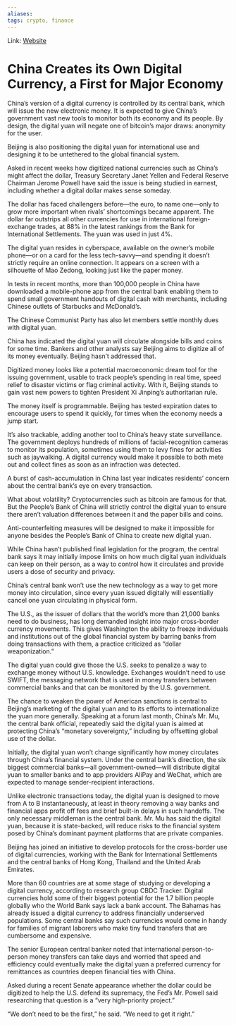 ```yaml
---
aliases:
tags: crypto, finance
---
```

Link: [Website](https://outline.com/6hsLe8)

# China Creates its Own Digital Currency, a First for Major Economy

China’s version of a digital currency is controlled by its central bank, which will issue the new electronic money. It is expected to give China’s government vast new tools to monitor both its economy and its people. By design, the digital yuan will negate one of bitcoin’s major draws: anonymity for the user.

Beijing is also positioning the digital yuan for international use and designing it to be untethered to the global financial system.

Asked in recent weeks how digitized national currencies such as China’s might affect the dollar, Treasury Secretary Janet Yellen and Federal Reserve Chairman Jerome Powell have said the issue is being studied in earnest, including whether a digital dollar makes sense someday.

The dollar has faced challengers before—the euro, to name one—only to grow more important when rivals’ shortcomings became apparent. The dollar far outstrips all other currencies for use in international foreign-exchange trades, at 88% in the latest rankings from the Bank for International Settlements. The yuan was used in just 4%.

The digital yuan resides in cyberspace, available on the owner’s mobile phone—or on a card for the less tech-savvy—and spending it doesn’t strictly require an online connection. It appears on a screen with a silhouette of Mao Zedong, looking just like the paper money.

In tests in recent months, more than 100,000 people in China have downloaded a mobile-phone app from the central bank enabling them to spend small government handouts of digital cash with merchants, including Chinese outlets of Starbucks and McDonald’s.

The Chinese Communist Party has also let members settle monthly dues with digital yuan.

China has indicated the digital yuan will circulate alongside bills and coins for some time. Bankers and other analysts say Beijing aims to digitize all of its money eventually. Beijing hasn’t addressed that.

Digitized money looks like a potential macroeconomic dream tool for the issuing government, usable to track people’s spending in real time, speed relief to disaster victims or flag criminal activity. With it, Beijing stands to gain vast new powers to tighten President Xi Jinping’s authoritarian rule.

The money itself is programmable. Beijing has tested expiration dates to encourage users to spend it quickly, for times when the economy needs a jump start.

It’s also trackable, adding another tool to China’s heavy state surveillance. The government deploys hundreds of millions of facial-recognition cameras to monitor its population, sometimes using them to levy fines for activities such as jaywalking. A digital currency would make it possible to both mete out and collect fines as soon as an infraction was detected.

A burst of cash-accumulation in China last year indicates residents’ concern about the central bank’s eye on every transaction.

What about volatility? Cryptocurrencies such as bitcoin are famous for that. But the People’s Bank of China will strictly control the digital yuan to ensure there aren’t valuation differences between it and the paper bills and coins.

Anti-counterfeiting measures will be designed to make it impossible for anyone besides the People’s Bank of China to create new digital yuan.

While China hasn’t published final legislation for the program, the central bank says it may initially impose limits on how much digital yuan individuals can keep on their person, as a way to control how it circulates and provide users a dose of security and privacy.

China’s central bank won’t use the new technology as a way to get more money into circulation, since every yuan issued digitally will essentially cancel one yuan circulating in physical form.

The U.S., as the issuer of dollars that the world’s more than 21,000 banks need to do business, has long demanded insight into major cross-border currency movements. This gives Washington the ability to freeze individuals and institutions out of the global financial system by barring banks from doing transactions with them, a practice criticized as “dollar weaponization.”

The digital yuan could give those the U.S. seeks to penalize a way to exchange money without U.S. knowledge. Exchanges wouldn’t need to use SWIFT, the messaging network that is used in money transfers between commercial banks and that can be monitored by the U.S. government.

The chance to weaken the power of American sanctions is central to Beijing’s marketing of the digital yuan and to its efforts to internationalize the yuan more generally. Speaking at a forum last month, China’s Mr. Mu, the central bank official, repeatedly said the digital yuan is aimed at protecting China’s “monetary sovereignty,” including by offsetting global use of the dollar.

Initially, the digital yuan won’t change significantly how money circulates through China’s financial system. Under the central bank’s direction, the six biggest commercial banks—all government-owned—will distribute digital yuan to smaller banks and to app providers AliPay and WeChat, which are expected to manage sender-recipient interactions.

Unlike electronic transactions today, the digital yuan is designed to move from A to B instantaneously, at least in theory removing a way banks and financial apps profit off fees and brief built-in delays in such handoffs. The only necessary middleman is the central bank. Mr. Mu has said the digital yuan, because it is state-backed, will reduce risks to the financial system posed by China’s dominant payment platforms that are private companies.

Beijing has joined an initiative to develop protocols for the cross-border use of digital currencies, working with the Bank for International Settlements and the central banks of Hong Kong, Thailand and the United Arab Emirates.

More than 60 countries are at some stage of studying or developing a digital currency, according to research group CBDC Tracker. Digital currencies hold some of their biggest potential for the 1.7 billion people globally who the World Bank says lack a bank account. The Bahamas has already issued a digital currency to address financially underserved populations. Some central banks say such currencies would come in handy for families of migrant laborers who make tiny fund transfers that are cumbersome and expensive.

The senior European central banker noted that international person-to-person money transfers can take days and worried that speed and efficiency could eventually make the digital yuan a preferred currency for remittances as countries deepen financial ties with China.

Asked during a recent Senate appearance whether the dollar could be digitized to help the U.S. defend its supremacy, the Fed’s Mr. Powell said researching that question is a “very high-priority project.”

“We don’t need to be the first,” he said. “We need to get it right.”







